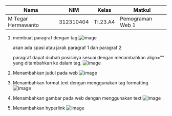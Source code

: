 |Nama|NIM|Kelas|Matkul|
|----|---|-----|------|
|M Tegar Hermawanto|312310404|TI.23.A4|Pemograman Web 1|

1. membuat paragraf dengan tag
   ![image](https://github.com/user-attachments/assets/d745e0b1-e36e-4611-aa46-a3b924041589)


   akan ada spasi atau jarak paragraf 1 dan paragraf 2

   paragraf dapat diubah posisinya sesuai dengan menambahkan align="" yang ditambahkan ke dalam tag.
   ![image](https://github.com/user-attachments/assets/2de2f6a1-b932-4ef7-8bcc-caee51afc664)


2. Menambahkan judul pada web
   ![image](https://github.com/user-attachments/assets/1bc4c652-5c4f-4ece-834b-833445c6d2d3)


3. Menambahkan format text dengan menggunakan tag formatting
   ![image](https://github.com/user-attachments/assets/5aad3aa0-2b7f-4a3f-a96f-c7fbbfcfafc0)

4. Menambahkan gambar pada web dengan menggunakan text
   ![image](https://github.com/user-attachments/assets/5f3325e2-a87b-412c-b1d2-3bda88a1158c)

5. Menambahkan hyperlink
   ![image](https://github.com/user-attachments/assets/3ee7aa5c-d260-4a4b-8537-a4fc8117a0d3)
